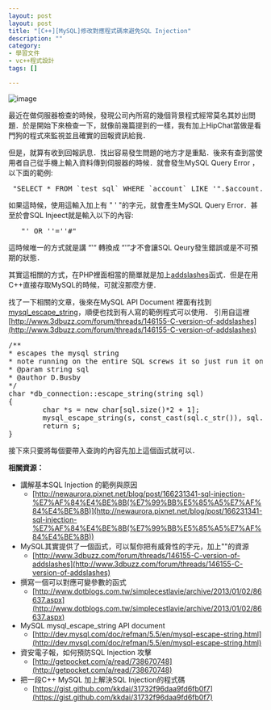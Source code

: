 ```yaml
---
layout: post
layout: post
title: "[C++][MySQL]修改對應程式碼來避免SQL Injection"
description: ""
category: 
- 學習文件
- vc++程式設計
tags: []

---
```


![image](http://1.bp.blogspot.com/-F1vpBuwH-Sw/UcOcccS6Z4I/AAAAAAAAAH8/IrmXviGB2EI/s1600/sql_injection.gif)


最近在做伺服器檢查的時候，發現公司內所寫的幾個背景程式經常莫名其妙出問題．於是開始下來檢查一下，就像前幾篇提到的一樣，我有加上HipChat當做是看門狗的程式來監視並且確實的回報資訊給我．

但是，就算有收到回報訊息．找出容易發生問題的地方才是重點．後來有查到當使用者自己從手機上輸入資料傳到伺服器的時候．就會發生MySQL Query Error ，以下面的範例:

<pre class="prettyprint">
 "SELECT * FROM `test_sql` WHERE `account` LIKE '".$account."' AND `password` LIKE '".$password."'"
</pre>

如果這時候，使用這輸入加上有 " ' "的字元，就會產生MySQL Query Error．甚至於會SQL Injeect就是輸入以下的內容:
<pre class="prettyprint">
   "' OR ''=''#"  
</pre>

這時候唯一的方式就是講 “'“ 轉換成 “\'”才不會讓SQL Qeury發生錯誤或是不可預期的狀態．

其實這相關的方式，在PHP裡面相當的簡單就是加上[addslashes](http://php.net/manual/en/function.addslashes.php)函式．但是在用C++直接存取MySQL的時候，可就沒那麼方便．

找了一下相關的文章，後來在MySQL API Document 裡面有找到[mysql_escape_string](http://dev.mysql.com/doc/refman/5.5/en/mysql-escape-string.html)，順便也找到有人寫的範例程式可以使用． 引用自這裡[http://www.3dbuzz.com/forum/threads/146155-C-version-of-addslashes](http://www.3dbuzz.com/forum/threads/146155-C-version-of-addslashes)

<pre class="prettyprint">
/** 
* escapes the mysql string 
* note running on the entire SQL screws it so just run it on elements to be inserted 
* @param string sql 
* @author D.Busby 
*/ 
char *db_connection::escape_string(string sql) 
{ 
        char *s = new char[sql.size()*2 + 1]; 
        mysql_escape_string(s, const_cast<char *>(sql.c_str()), sql.size()); 
        return s; 
}  
</pre>

接下來只要將每個要帶入查詢的內容先加上這個函式就可以．


**相關資源：**

- 講解基本SQL Injection 的範例與原因
    - [http://newaurora.pixnet.net/blog/post/166231341-sql-injection-%E7%AF%84%E4%BE%8B(%E7%99%BB%E5%85%A5%E7%AF%84%E4%BE%8B)](http://newaurora.pixnet.net/blog/post/166231341-sql-injection-%E7%AF%84%E4%BE%8B(%E7%99%BB%E5%85%A5%E7%AF%84%E4%BE%8B)) 
- MySQL其實提供了一個函式，可以幫你把有威脅性的字元，加上"\"的資源
    - [http://www.3dbuzz.com/forum/threads/146155-C-version-of-addslashes](http://www.3dbuzz.com/forum/threads/146155-C-version-of-addslashes) 
- 撰寫一個可以對應可變參數的函式
    - [http://www.dotblogs.com.tw/simplecestlavie/archive/2013/01/02/86637.aspx](http://www.dotblogs.com.tw/simplecestlavie/archive/2013/01/02/86637.aspx)     
- MySQL mysql_escape_string API document
    - [http://dev.mysql.com/doc/refman/5.5/en/mysql-escape-string.html](http://dev.mysql.com/doc/refman/5.5/en/mysql-escape-string.html)     
- 資安電子報，如何預防SQL Injection 攻擊
    - [http://getpocket.com/a/read/738670748](http://getpocket.com/a/read/738670748) 
- 把一段C++ MySQL 加上解決SQL Injection的程式碼
    - [https://gist.github.com/kkdai/31732f96daa9fd6fb0f7](https://gist.github.com/kkdai/31732f96daa9fd6fb0f7) 
